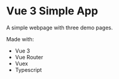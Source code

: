 # Vue 3 Simple App

A simple webpage with three demo pages.

Made with:
- Vue 3
- Vue Router
- Vuex
- Typescript